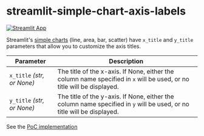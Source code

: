 # streamlit-simple-chart-axis-labels

[![Streamlit App](https://static.streamlit.io/badges/streamlit_badge_black_white.svg)](https://simple-chart-axis-labels-demo.streamlit.app)

Streamlit's [simple charts](https://docs.streamlit.io/develop/api-reference/charts#simple-chart-elements) (line, area, bar, scatter) have `x_title` and `y_title` parameters that allow you to customize the axis titles.

| Parameter | Description |
| --- | --- |
| `x_title` *(str, or None)* | The title of the x-axis. If None, either the column name specified in ``x`` will be used, or no title will be displayed. |
| `y_title` *(str, or None)* | The title of the y-axis. If None, either the column name specified in ``y`` will be used, or no title will be displayed. |

See the [PoC implementation](https://github.com/streamlit/streamlit/compare/develop...snehan/feature/chart-titles)
